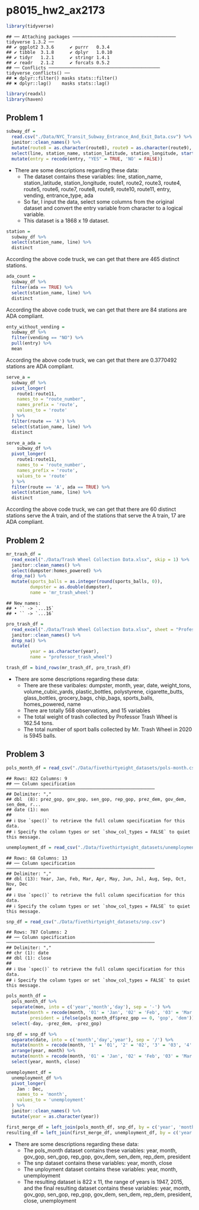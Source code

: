 p8015_hw2_ax2173
================

``` r
library(tidyverse)
```

    ## ── Attaching packages ─────────────────────────────────────── tidyverse 1.3.2 ──
    ## ✔ ggplot2 3.3.6      ✔ purrr   0.3.4 
    ## ✔ tibble  3.1.8      ✔ dplyr   1.0.10
    ## ✔ tidyr   1.2.1      ✔ stringr 1.4.1 
    ## ✔ readr   2.1.2      ✔ forcats 0.5.2 
    ## ── Conflicts ────────────────────────────────────────── tidyverse_conflicts() ──
    ## ✖ dplyr::filter() masks stats::filter()
    ## ✖ dplyr::lag()    masks stats::lag()

``` r
library(readxl)
library(haven)
```

## Problem 1

``` r
subway_df = 
  read.csv("./Data/NYC_Transit_Subway_Entrance_And_Exit_Data.csv") %>% 
  janitor::clean_names() %>% 
  mutate(route8 = as.character(route8), route9 = as.character(route9), route10 = as.character(route10), route11 = as.character(route11)) %>% 
  select(line, station_name, station_latitude, station_longitude, starts_with('route'), entry, vending, entrance_type, ada) %>% 
  mutate(entry = recode(entry, "YES" = TRUE, 'NO' = FALSE))
```

-   There are some descriptions regarding these data:
    -   The dataset contains these variables: line, station_name,
        station_latitude, station_longitude, route1, route2, route3,
        route4, route5, route6, route7, route8, route9, route10,
        route11, entry, vending, entrance_type, ada
    -   So far, I input the data, select some columns from the original
        dataset and convert the entry variable from character to a
        logical variable.
    -   This dataset is a 1868 x 19 dataset.

``` r
station = 
  subway_df %>% 
  select(station_name, line) %>% 
  distinct
```

According the above code truck, we can get that there are 465 distinct
stations.

``` r
ada_count = 
  subway_df %>% 
  filter(ada == TRUE) %>% 
  select(station_name, line) %>% 
  distinct
```

According the above code truck, we can get that there are 84 stations
are ADA compliant.

``` r
enty_without_vending = 
  subway_df %>% 
  filter(vending == "NO") %>% 
  pull(entry) %>% 
  mean
```

According the above code truck, we can get that there are 0.3770492
stations are ADA compliant.

``` r
serve_a = 
  subway_df %>% 
  pivot_longer(
    route1:route11,
    names_to = "route_number",
    names_prefix = 'route',
    values_to = 'route'
  ) %>% 
  filter(route == 'A') %>% 
  select(station_name, line) %>% 
  distinct

serve_a_ada = 
    subway_df %>% 
  pivot_longer(
    route1:route11,
    names_to = 'route_number',
    names_prefix = 'route',
    values_to = 'route'
  ) %>% 
  filter(route == 'A', ada == TRUE) %>% 
  select(station_name, line) %>% 
  distinct
```

According the above code truck, we can get that there are 60 distinct
stations serve the A train, and of the stations that serve the A train,
17 are ADA compliant.

## Problem 2

``` r
mr_trash_df = 
  read_excel("./Data/Trash Wheel Collection Data.xlsx", skip = 1) %>% 
  janitor::clean_names() %>% 
  select(dumpster:homes_powered) %>% 
  drop_na() %>% 
  mutate(sports_balls = as.integer(round(sports_balls, 0)),
         dumpster = as.double(dumpster),
         name = 'mr_trash_wheel')
```

    ## New names:
    ## • `` -> `...15`
    ## • `` -> `...16`

``` r
pro_trash_df = 
  read_excel("./Data/Trash Wheel Collection Data.xlsx", sheet = "Professor Trash Wheel", skip = 1) %>% 
  janitor::clean_names() %>% 
  drop_na() %>% 
  mutate(
         year = as.character(year),
         name = "professor_trash_wheel")
```

``` r
trash_df = bind_rows(mr_trash_df, pro_trash_df)
```

-   There are some descriptions regarding these data:
    -   There are these varibales: dumpster, month, year, date,
        weight_tons, volume_cubic_yards, plastic_bottles, polystyrene,
        cigarette_butts, glass_bottles, grocery_bags, chip_bags,
        sports_balls, homes_powered, name
    -   There are totally 568 observations, and 15 variables
    -   The total weight of trash collected by Professor Trash Wheel is
        162.54 tons.
    -   The total number of sport balls collected by Mr. Trash Wheel in
        2020 is 5945 balls.

## Problem 3

``` r
pols_month_df = read_csv("./Data/fivethirtyeight_datasets/pols-month.csv")
```

    ## Rows: 822 Columns: 9
    ## ── Column specification ────────────────────────────────────────────────────────
    ## Delimiter: ","
    ## dbl  (8): prez_gop, gov_gop, sen_gop, rep_gop, prez_dem, gov_dem, sen_dem, r...
    ## date (1): mon
    ## 
    ## ℹ Use `spec()` to retrieve the full column specification for this data.
    ## ℹ Specify the column types or set `show_col_types = FALSE` to quiet this message.

``` r
unemployment_df = read_csv("./Data/fivethirtyeight_datasets/unemployment.csv")
```

    ## Rows: 68 Columns: 13
    ## ── Column specification ────────────────────────────────────────────────────────
    ## Delimiter: ","
    ## dbl (13): Year, Jan, Feb, Mar, Apr, May, Jun, Jul, Aug, Sep, Oct, Nov, Dec
    ## 
    ## ℹ Use `spec()` to retrieve the full column specification for this data.
    ## ℹ Specify the column types or set `show_col_types = FALSE` to quiet this message.

``` r
snp_df = read_csv("./Data/fivethirtyeight_datasets/snp.csv")
```

    ## Rows: 787 Columns: 2
    ## ── Column specification ────────────────────────────────────────────────────────
    ## Delimiter: ","
    ## chr (1): date
    ## dbl (1): close
    ## 
    ## ℹ Use `spec()` to retrieve the full column specification for this data.
    ## ℹ Specify the column types or set `show_col_types = FALSE` to quiet this message.

``` r
pols_month_df = 
  pols_month_df %>% 
  separate(mon, into = c('year','month','day'), sep = '-') %>% 
  mutate(month = recode(month, '01' = 'Jan', '02' = 'Feb', '03' = 'Mar', '04' = 'Apr', '05' = 'May', '06' = 'Jun', '07' = 'Jul', '08' = 'Aug', '09' = 'Sep', '10' = 'Oct', '11' = 'Nov', '12' = 'Dec'),
         president = ifelse(pols_month_df$prez_gop == 0, 'gop', 'dem')) %>% 
  select(-day, -prez_dem, -prez_gop)
```

``` r
snp_df = snp_df %>% 
  separate(date, into = c('month','day','year'), sep = '/') %>% 
  mutate(month = recode(month, '1' = '01', '2' = '02', '3' = '03', '4' = '04', '5' = '05', '6' = '06', '7' = '07', '8' = '08', '9' = '09')) %>%
  arrange(year, month) %>% 
  mutate(month = recode(month, '01' = 'Jan', '02' = 'Feb', '03' = 'Mar', '04' = 'Apr', '05' = 'May', '06' = 'Jun', '07' = 'Jul', '08' = 'Aug', '09' = 'Sep', '10' = 'Oct', '11' = 'Nov', '12' = 'Dec')) %>%
  select(year, month, close)
```

``` r
unemployment_df = 
  unemployment_df %>% 
  pivot_longer(
    Jan : Dec,
    names_to = 'month',
    values_to = 'unemployment'
  ) %>% 
  janitor::clean_names() %>% 
  mutate(year = as.character(year))
```

``` r
first_merge_df = left_join(pols_month_df, snp_df, by = c('year', 'month'))
resulting_df = left_join(first_merge_df, unemployment_df, by = c('year', 'month'))
```

-   There are some descriptions regarding these data:
    -   The pols_month dataset contains these variables: year, month,
        gov_gop, sen_gop, rep_gop, gov_dem, sen_dem, rep_dem, president
    -   The snp dataset contains these variables: year, month, close
    -   The unployment dataset contains these variables: year, month,
        unemployment
    -   The resulting dataset is 822 x 11, the range of years is 1947,
        2015, and the final resulting dataset contains these variables:
        year, month, gov_gop, sen_gop, rep_gop, gov_dem, sen_dem,
        rep_dem, president, close, unemployment
